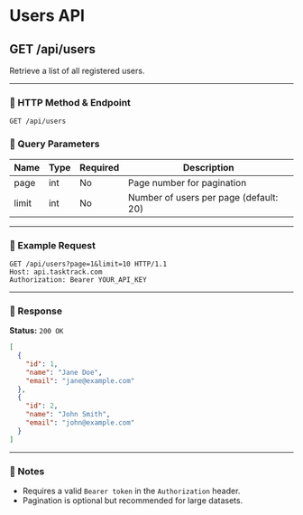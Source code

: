 # Users API

## GET /api/users

Retrieve a list of all registered users.

---

### 🔹 HTTP Method & Endpoint

```
GET /api/users
```

### 🔹 Query Parameters

| Name  | Type   | Required | Description                             |
|-------|--------|----------|-----------------------------------------|
| page  | int    | No       | Page number for pagination              |
| limit | int    | No       | Number of users per page (default: 20) |

---

### 🔹 Example Request

```http
GET /api/users?page=1&limit=10 HTTP/1.1  
Host: api.tasktrack.com  
Authorization: Bearer YOUR_API_KEY
```

---

### 🔹 Response

**Status:** `200 OK`

```json
[
  {
    "id": 1,
    "name": "Jane Doe",
    "email": "jane@example.com"
  },
  {
    "id": 2,
    "name": "John Smith",
    "email": "john@example.com"
  }
]
```

---

### 📘 Notes

- Requires a valid `Bearer token` in the `Authorization` header.
- Pagination is optional but recommended for large datasets.
